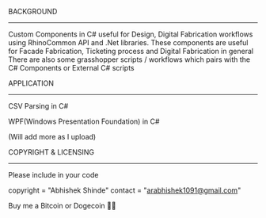 BACKGROUND
**********
Custom Components in C# useful for Design, Digital Fabrication workflows using RhinoCommon API and .Net libraries.
These components are  useful for Facade Fabrication, Ticketing process and Digital Fabrication in general
There are also some grasshopper scripts / workflows which pairs with the C# Components or External C# scripts

APPLICATION
***********
CSV Parsing in C#

WPF(Windows Presentation Foundation) in C#

(Will add more as I upload)


COPYRIGHT & LICENSING
*********************

Please include in your code

copyright = "Abhishek Shinde" contact = "arabhishek1091@gmail.com"

Buy me a Bitcoin or Dogecoin 🧘‍♂️
